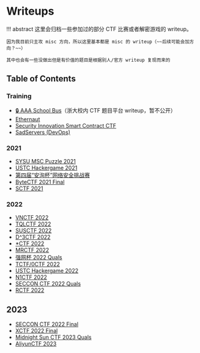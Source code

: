 # Writeups

!!! abstract 
    这里会归档一些参加过的部分 CTF 比赛或者解密游戏的 writeup。

    因为我目前只主攻 misc 方向，所以这里基本都是 misc 的 writeup（~~后续可能会加方向？~~）

    其中也会有一些没做出但是有价值的题目是根据别人/官方 writeup 复现而来的

## Table of Contents

### Training

- [🔒 AAA School Bus](AAA)（浙大校内 CTF 题目平台 writeup，暂不公开）
- [Ethernaut](ethernaut)
- [Security Innovation Smart Contract CTF](SecurityInnovation)
- [SadServers (DevOps)](sadservers)

### 2021
- [SYSU MSC Puzzle 2021](sysu_msc_puzzle)
- [USTC Hackergame 2021](hackergame2021)
- [第四届“安洵杯”网络安全挑战赛](d0g3)
- [ByteCTF 2021 Final](bytectf2021_final)
- [SCTF 2021](sctf2021)

### 2022
- [VNCTF 2022](vnctf2022)
- [TQLCTF 2022](tqlctf2022)
- [SUSCTF 2022](susctf2022)
- [D^3CTF 2022](d3ctf2022)
- [*CTF 2022](*ctf2022)
- [MRCTF 2022](mrctf2022)
- [强网杯 2022 Quals](qwb2022)
- [TCTF/0CTF 2022](tctf2022)
- [USTC Hackergame 2022](hackergame2022)
- [N1CTF 2022](n1ctf2022)
- [SECCON CTF 2022 Quals](seccon2022)
- [RCTF 2022](rctf2022/)

## 2023
- [SECCON CTF 2022 Final](seccon2022final/)
- [XCTF 2022 Final](xctf2022final/)
- [Midnight Sun CTF 2023 Quals](midnight2023/)
- [AliyunCTF 2023](aliyunctf2023/)